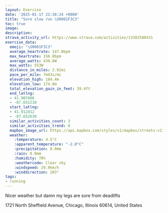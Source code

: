 ```yaml
---
layout: Exercise
date: '2025-01-17 22:38:24 +0000'
title: "Sore slow run \U0001F3C3"
toc: true
image:
description:
strava_activity_url: https://www.strava.com/activities/13382588431
exercise_data:
  emoji: "\U0001F3C3"
  average_heartrate: 147.0bpm
  max_heartrate: 156.0bpm
  average_watts: 439.8W
  max_watts: 553W
  distance_in_miles: 2.01mi
  pace_per_mile: 7m43s/mi
  elevation_high: 184.4m
  elevation_low: 174.8m
  total_elevation_gain_in_feet: 39.4ft
  end_latlng:
  - 41.907406
  - -87.652218
  start_latlng:
  - 41.912412
  - -87.652639
  similar_activities_count: 3
  similar_activities_trend: 0
  mapbox_image_url: https://api.mapbox.com/styles/v1/mapbox/streets-v11/static/path-5+787af2-1.0(e%7Bx~Frj~uOGgA%40M%5Co%40Fa%40b%40cA%60AaBFU%40QAoAEa%40Ho%40Cu%40Bm%40AiAFc%40MmE%40%7DHKkD%40w%40f%40UJAh%40Cd%40%40r%40Cf%40G%5E%3Fh%40C%7C%40DfC%3F~AGpAArAGxA%3FN%40%7CCIrDCpBBzAC%5CEJ%40BLBZ%40hBF%7C%40%3Fh%40Dj%40KfGBxGC%7CAIFS%40_%40CsCD_%40CsABy%40HaBC_%40%40SBq%40%3F%5DB_ACq%40%40CB%3FpBCP%3FrAAFHjBCZ%40XDNb%40bA%5EhA),pin-s-s+e5b22e(-87.65114,41.91171),pin-s-f+89ae00(-87.65084999999998,41.90702999999999)/auto/800x800?access_token=pk.eyJ1Ijoiam9zaGJlY2ttYW4iLCJhIjoiY205eWR2aDd1MWZ6djJrbXc4a3M0bWZleiJ9.XiG9OWkNcZk2QzjJbxLB4A
  weather:
    :temperature: 4.5°C
    :apparent_temperature: "-2.0°C"
    :precipitation: 0.0mm
    :rain: 0.0mm
    :humidity: 70%
    :weathercode: Clear sky
    :windspeed: 29.9km/h
    :winddirection: 203°
tags:
- running
---
```

Nicer weather but damn my legs are sore from deadlifts

1721 North Sheffield Avenue, Chicago, Illinois 60614, United States
